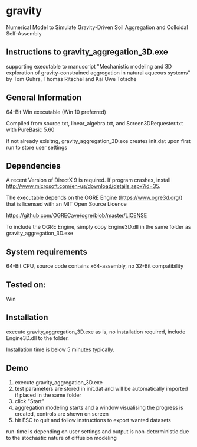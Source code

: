 # gravity


Numerical Model to Simulate Gravity-Driven Soil Aggregation and Colloidal Self-Assembly

Instructions to gravity_aggregation_3D.exe
------------------------------------------
supporting executable to manuscript "Mechanistic modeling and 3D exploration of gravity-constrained aggregation in natural aqueous systems" by Tom Guhra, Thomas Ritschel and Kai Uwe Totsche


General Information
-------------------
64-Bit Win executable (Win 10 preferred)

Compiled from source.txt, linear_algebra.txt, and Screen3DRequester.txt with PureBasic 5.60

if not already exisitng, gravity_aggregation_3D.exe creates init.dat upon first run to store user settings


Dependencies
------------

A recent Version of DirectX 9 is required. If program crashes, install http://www.microsoft.com/en-us/download/details.aspx?id=35.

The executable depends on the OGRE Engine (https://www.ogre3d.org/) that is licensed with an MIT Open Source Licence

https://github.com/OGRECave/ogre/blob/master/LICENSE

To include the OGRE Engine, simply copy Engine3D.dll in the same folder as gravity_aggregation_3D.exe 


System requirements
-------------------
64-Bit CPU, source code contains x64-assembly, no 32-Bit compatibility 

Tested on:
----------
Win 


Installation
------------
execute gravity_aggregation_3D.exe as is, no installation required, include Engine3D.dll to the folder.

Installation time is below 5 minutes typically.

Demo
----
1. execute gravity_aggregation_3D.exe
2. test parameters are stored in init.dat and will be automatically imported if placed in the same folder
3. click "Start"
4. aggregation modeling starts and a window visualising the progress is created, controls are shown on screen
5. hit ESC to quit and follow instructions to export wanted datasets

run-time is depending on user settings and output is non-deterministic due to the stochastic nature of diffusion modeling 
